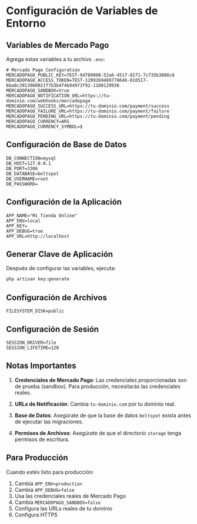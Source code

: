 # Configuración de Variables de Entorno

## Variables de Mercado Pago

Agrega estas variables a tu archivo `.env`:

```env
# Mercado Pago Configuration
MERCADOPAGO_PUBLIC_KEY=TEST-9d789008-52a6-4517-8271-7c735b3806c6
MERCADOPAGO_ACCESS_TOKEN=TEST-1209269489778646-010517-6ba0c3913960821f7b3b4f4b94973f92-1188129936
MERCADOPAGO_SANDBOX=true
MERCADOPAGO_NOTIFICATION_URL=https://tu-dominio.com/webhooks/mercadopago
MERCADOPAGO_SUCCESS_URL=https://tu-dominio.com/payment/success
MERCADOPAGO_FAILURE_URL=https://tu-dominio.com/payment/failure
MERCADOPAGO_PENDING_URL=https://tu-dominio.com/payment/pending
MERCADOPAGO_CURRENCY=ARS
MERCADOPAGO_CURRENCY_SYMBOL=$
```

## Configuración de Base de Datos

```env
DB_CONNECTION=mysql
DB_HOST=127.0.0.1
DB_PORT=3306
DB_DATABASE=beltspot
DB_USERNAME=root
DB_PASSWORD=
```

## Configuración de la Aplicación

```env
APP_NAME="Mi Tienda Online"
APP_ENV=local
APP_KEY=
APP_DEBUG=true
APP_URL=http://localhost
```

## Generar Clave de Aplicación

Después de configurar las variables, ejecuta:

```bash
php artisan key:generate
```

## Configuración de Archivos

```env
FILESYSTEM_DISK=public
```

## Configuración de Sesión

```env
SESSION_DRIVER=file
SESSION_LIFETIME=120
```

## Notas Importantes

1. **Credenciales de Mercado Pago**: Las credenciales proporcionadas son de prueba (sandbox). Para producción, necesitarás las credenciales reales.

2. **URLs de Notificación**: Cambia `tu-dominio.com` por tu dominio real.

3. **Base de Datos**: Asegúrate de que la base de datos `beltspot` exista antes de ejecutar las migraciones.

4. **Permisos de Archivos**: Asegúrate de que el directorio `storage` tenga permisos de escritura.

## Para Producción

Cuando estés listo para producción:

1. Cambia `APP_ENV=production`
2. Cambia `APP_DEBUG=false`
3. Usa las credenciales reales de Mercado Pago
4. Cambia `MERCADOPAGO_SANDBOX=false`
5. Configura las URLs reales de tu dominio
6. Configura HTTPS 